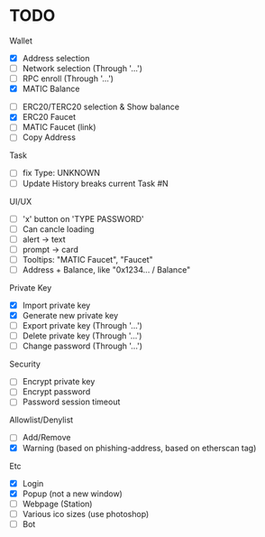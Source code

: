 # TODO

Wallet
- [x] Address selection
- [ ] Network selection (Through '...')
- [ ] RPC enroll (Through '...')
- [x] MATIC Balance
<!-- - [ ] Link Balance w/ subscription -->
- [ ] ERC20/TERC20 selection & Show balance
- [x] ERC20 Faucet
- [ ] MATIC Faucet (link)
- [ ] Copy Address

Task
- [ ] fix Type: UNKNOWN
- [ ] Update History breaks current Task #N

UI/UX
- [ ] 'x' button on 'TYPE PASSWORD'
- [ ] Can cancle loading
- [ ] alert -> text
- [ ] prompt -> card
- [ ] Tooltips: "MATIC Faucet", "Faucet"
- [ ] Address + Balance, like "0x1234... / Balance"

Private Key
- [x] Import private key
- [x] Generate new private key
- [ ] Export private key (Through '...')
- [ ] Delete private key (Through '...')
- [ ] Change password (Through '...')

Security
- [ ] Encrypt private key
- [ ] Encrypt password
- [ ] Password session timeout

Allowlist/Denylist
- [ ] Add/Remove
- [x] Warning (based on phishing-address, based on etherscan tag)
<!-- - [ ] Long-term TODO: FDS by GNN. Via Chainlink Functions? -->

Etc
- [x] Login
- [x] Popup (not a new window)
- [ ] Webpage (Station)
- [ ] Various ico sizes (use photoshop)
- [ ] Bot
